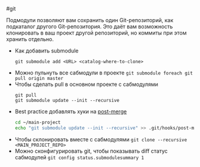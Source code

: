 #git 

Подмодули позволяют вам сохранить один Git-репозиторий, как подкаталог другого Git-репозитория. Это даёт вам возможность клонировать в ваш проект другой репозиторий, но коммиты при этом хранить отдельно.

- Как добавить submodule
	``` git
	git submodule add <URL> <catalog-where-to-clone>
	```
- Можно пульнуть все сабмодули в проекте
	`git submodule foreach git pull origin master`
- Чтобы сделать pull в основном проекте с сабмодулями
	``` git
	git pull
	git submodule update --init --recursive
	```
- Best practice добавлять хуки на [post-merge](https://git-scm.com/docs/githooks#_post_merge)
	``` bash
	cd ~/main-project  
	echo "git submodule update --init --recursive" >> .git/hooks/post-merge
	```
- Чтобы склонировать вместе с сабмодулями
	`git clone --recursive <MAIN_PROJECT_REPO>`
- Можно сконфигурировать git, чтобы показывать diff статус сабмодулей
	`git config status.submodulesummary 1`